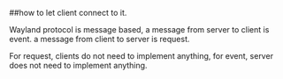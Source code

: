 ##how to let client connect to it.

Wayland protocol is message based, a message from server to client is event. a
message from client to server is request.

For request, clients do not need to implement anything, for event, server does
not need to implement anything. 



